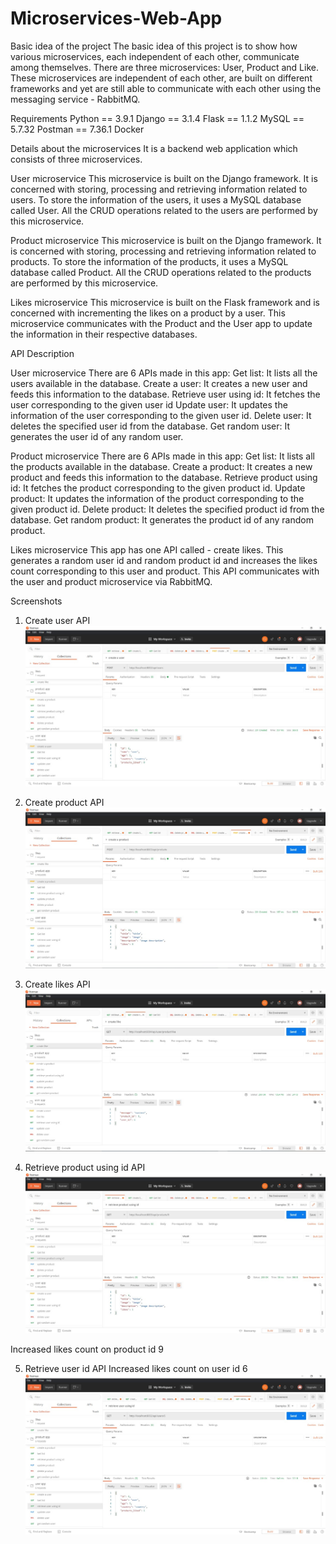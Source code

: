# Microservices-Web-App

Basic idea of the project
The basic idea of this project is to show how various microservices, each independent of each other, communicate among themselves. There are three microservices: User, Product and Like. These microservices are independent of each other, are built on different frameworks and yet are still able to communicate with each other using the messaging service - RabbitMQ.

Requirements
Python == 3.9.1
Django == 3.1.4
Flask == 1.1.2
MySQL == 5.7.32
Postman == 7.36.1
Docker

Details about the microservices
It is a backend web application which consists of three microservices.

User microservice
This microservice is built on the Django framework. It is concerned with storing, processing and retrieving information related to users. To store the information of the users, it uses a MySQL database called User. All the CRUD operations related to the users are performed by this microservice. 

Product microservice
This microservice is built on the Django framework. It is concerned with storing, processing and retrieving information related to products. To store the information of the products, it uses a MySQL database called Product. All the CRUD operations related to the products are performed by this microservice.

Likes microservice
This microservice is built on the Flask framework and is concerned with incrementing the likes on a product by a user. This microservice communicates with the Product and the User app to update the information in their respective databases.

API Description

User microservice
There are 6 APIs made in this app:
Get list: It lists all the users available in the database.
Create a user: It creates a new user and feeds this information to the database.
Retrieve user using id: It fetches the user corresponding to the given user id
Update user: It updates the information of the user corresponding to the given user id.
Delete user: It deletes the specified user id from the database.
Get random user: It generates the user id of any random user.

Product microservice
There are 6 APIs made in this app:
Get list: It lists all the products available in the database.
Create a product: It creates a new product and feeds this information to the database.
Retrieve product using id: It fetches the product corresponding to the given product id.
Update product: It updates the information of the product corresponding to the given product id.
Delete product: It deletes the specified product id from the database.
Get random product: It generates the product id of any random product.

Likes microservice
This app has one API called - create likes. This generates a random user id and random product id and increases the likes count corresponding to this user and product. This API communicates with the user and product microservice via RabbitMQ.

Screenshots

1. Create user API
  ![Create User](https://github.com/jainkashish/Microservices-Web-App/blob/main/screenshots/Image%20create%20user.jpeg)
  
2. Create product API
  ![Create Product](https://github.com/jainkashish/Microservices-Web-App/blob/main/screenshots/Image%20create%20product.jpeg)

3. Create likes API
  ![Create Likes](https://github.com/jainkashish/Microservices-Web-App/blob/main/screenshots/Image%20create%20likes.jpeg)

4. Retrieve product using id API
  ![Retrive Product](https://github.com/jainkashish/Microservices-Web-App/blob/main/screenshots/Image%20retrive%20product.jpeg)

Increased likes count on product id 9

5. Retrieve user id API
Increased likes count on user id 6
  ![Retrive User](https://github.com/jainkashish/Microservices-Web-App/blob/main/screenshots/Image%20retrieve%20user.jpeg)


